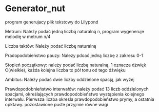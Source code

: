 # Generator_nut
 program generujacy plik tekstowy do Lilypond

Metrum: Należy podać jedną liczbą naturalną n, program wygeneruje melodię w metrum n/4

Liczba taktów: Należy podać liczbę naturalną

Pradopodobieństwo pauzy: Nalezy pdoać jedną liczbę z zakresu 0-1

Stopień początkowy: należy podać liczbą naturalną, 1 oznacza dźwięk C(wielkie), każda kolejna liczba to pół tonu od tego dźwięku

Ambitus: Należy podać dwie liczby oddzielone spacją, jak wyżej

Prawdopodobnieństwo interwałów: należy podać 13 liczb oddzielonych spacjami, określających prawdopodobieństwo wystąpienia kolejnego interwału. Pierwsza liczba określa prawdopodobieństwo prymy, a ostatnia opktawy. pozostawione puste przyjmie równe wagi
